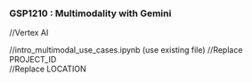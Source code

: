 ### GSP1210 :  Multimodality with Gemini 

//Vertex AI 

//intro_multimodal_use_cases.ipynb  (use existing file)
//Replace PROJECT_ID   
//Replace LOCATION   
